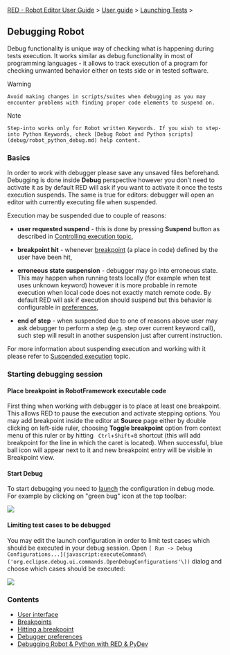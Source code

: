 [RED - Robot Editor User Guide](../../index.md) > [User
guide](../user_guide.md) > [Launching Tests](../launching.md) >

## Debugging Robot

Debug functionality is unique way of checking what is happening during tests
execution. It works similar as debug functionality in most of programming
languages - it allows to track execution of a program for checking unwanted
behavior either on tests side or in tested software.

Warning

    Avoid making changes in scripts/suites when debugging as you may encounter problems with finding proper code elements to suspend on. 

Note

    Step-into works only for Robot written Keywords. If you wish to step-into Python Keywords, check [Debug Robot and Python scripts](debug/robot_python_debug.md) help content. 

### Basics

In order to work with debugger please save any unsaved files beforehand.
Debugging is done inside **Debug** perspective however you don't need to
activate it as by default RED will ask if you want to activate it once the
tests execution suspends. The same is true for editors: debugger will open an
editor with currently executing file when suspended.

Execution may be suspended due to couple of reasons:

  * **user requested suspend** \- this is done by pressing **Suspend** button as described in [Controlling execution topic](exec_control.md), 

  * **breakpoint hit** \- whenever [breakpoint](debug/breakpoints.md) (a place in code) defined by the user have been hit, 

  * **erroneous state suspension** \- debugger may go into erroneous state. This may happen when running tests locally (for example when test uses unknown keyword) however it is more probable in remote execution when local code does not exactly match remote code. By default RED will ask if execution should suspend but this behavior is configurable in [preferences](debug/preferences.md), 

  * **end of step** \- when suspended due to one of reasons above user may ask debugger to perform a step (e.g. step over current keyword call), such step will result in another suspension just after current instruction. 

For more information about suspending execution and working with it please
refer to [ Suspended execution](debug/hitting_a_breakpoint.md) topic.

### Starting debugging session

#### Place breakpoint in RobotFramework executable code

First thing when working with debugger is to place at least one breakpoint.
This allows RED to pause the execution and activate stepping options. You may
add breakpoint inside the editor at **Source** page either by double clicking
on left-side ruler, choosing **Toggle breakpoint** option from context menu of
this ruler or by hitting ` Ctrl`+`Shift`+`B` shortcut (this will add
breakpoint for the line in which the caret is located). When successful, blue
ball icon will appear next to it and new breakpoint entry will be visible in
Breakpoint view.

#### Start Debug

To start debugging you need to [launch](ui_elements.md) the configuration in
debug mode. For example by clicking on "green bug" icon at the top toolbar:

![](images/debug_3.png)

#### Limiting test cases to be debugged

You may edit the launch configuration in order to limit test cases which
should be executed in your debug session. Open `[ Run -> Debug
Configurations...](javascript:executeCommand\('org.eclipse.debug.ui.commands.OpenDebugConfigurations'\))`
dialog and choose which cases should be executed:

![](images/debug_4.png)  

### Contents

  * [User interface](debug/ui_elements.md)
  * [Breakpoints](debug/breakpoints.md)
  * [Hitting a breakpoint](debug/hitting_a_breakpoint.md)
  * [Debugger preferences](debug/preferences.md)
  * [Debugging Robot & Python with RED & PyDev](debug/robot_python_debug.md)

